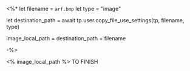 <%*
let filename = `arf.bmp`
let type = "image"


let destination_path = await tp.user.copy_file_use_settings(tp, filename, type)

image_local_path = destination_path + filename

-%>

<% image_local_path %>
TO FINISH
